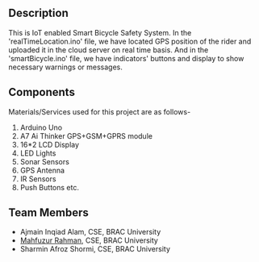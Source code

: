 ## Description
This is IoT enabled Smart Bicycle Safety System. In the 'realTimeLocation.ino' file, we have located GPS position of the rider and uploaded it in the cloud server on real time basis. And in the 'smartBicycle.ino' file, we have indicators' buttons and display to show necessary warnings or messages.

## Components
Materials/Services used for this project are as follows-
1. Arduino Uno
2. A7 Ai Thinker GPS+GSM+GPRS module
3. 16*2 LCD Display
4. LED Lights
5. Sonar Sensors
6. GPS Antenna
7. IR Sensors
8. Push Buttons etc.

## Team Members
* Ajmain Inqiad Alam, CSE, BRAC University
* [Mahfuzur Rahman](https://mahfuzasif.github.io/), CSE, BRAC University
* Sharmin Afroz Shormi, CSE, BRAC University
